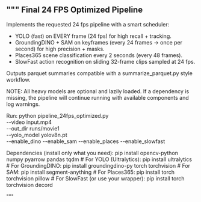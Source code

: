 """
Final 24 FPS Optimized Pipeline
--------------------------------
Implements the requested 24 fps pipeline with a smart scheduler:

- YOLO (fast) on EVERY frame (24 fps) for high recall + tracking.
- GroundingDINO + SAM on keyframes (every 24 frames → once per second) for high precision + masks.
- Places365 scene classification every 2 seconds (every 48 frames).
- SlowFast action recognition on sliding 32-frame clips sampled at 24 fps.

Outputs parquet summaries compatible with a summarize_parquet.py style workflow.

NOTE: All heavy models are optional and lazily loaded. If a dependency is missing,
      the pipeline will continue running with available components and log warnings.

Run:
    python pipeline_24fps_optimized.py \
        --video input.mp4 \
        --out_dir runs/movie1 \
        --yolo_model yolov8n.pt \
        --enable_dino --enable_sam --enable_places --enable_slowfast

Dependencies (install only what you need):
    pip install opencv-python numpy pyarrow pandas tqdm
    # For YOLO (Ultralytics):
    pip install ultralytics
    # For GroundingDINO:
    pip install groundingdino-py torch torchvision
    # For SAM:
    pip install segment-anything
    # For Places365:
    pip install torch torchvision pillow
    # For SlowFast (or use your wrapper):
    pip install torch torchvision decord

"""